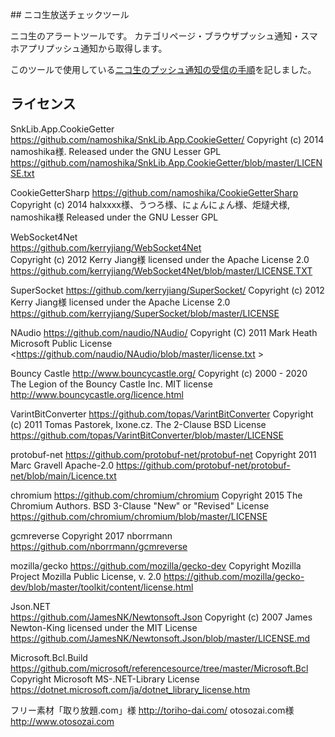 ﻿﻿## ニコ生放送チェックツール

ニコ生のアラートツールです。
カテゴリページ・ブラウザプッシュ通知・スマホアプリプッシュ通知から取得します。


このツールで使用している[ニコ生のプッシュ通知の受信の手順](push.md)を記しました。

## ライセンス
SnkLib.App.CookieGetter  
<https://github.com/namoshika/SnkLib.App.CookieGetter/>
Copyright (c) 2014 namoshika様.
Released under the GNU Lesser GPL
<https://github.com/namoshika/SnkLib.App.CookieGetter/blob/master/LICENSE.txt>

CookieGetterSharp
<https://github.com/namoshika/CookieGetterSharp>  
Copyright (c) 2014 halxxxx様、うつろ様、にょんにょん様、炬燵犬様, namoshika様
Released under the GNU Lesser GPL  

WebSocket4Net  
<https://github.com/kerryjiang/WebSocket4Net>  
Copyright (c) 2012 Kerry Jiang様
licensed under the Apache License 2.0
<https://github.com/kerryjiang/WebSocket4Net/blob/master/LICENSE.TXT>

SuperSocket
<https://github.com/kerryjiang/SuperSocket/>
Copyright (c) 2012 Kerry Jiang様
licensed under the Apache License 2.0
<https://github.com/kerryjiang/SuperSocket/blob/master/LICENSE>

NAudio 
<https://github.com/naudio/NAudio/>
Copyright (C) 2011 Mark Heath
Microsoft Public License
<https://github.com/naudio/NAudio/blob/master/license.txt  >

Bouncy Castle
<http://www.bouncycastle.org/>
Copyright (c) 2000 - 2020 The Legion of the Bouncy Castle Inc.
MIT license
<http://www.bouncycastle.org/licence.html>

VarintBitConverter
<https://github.com/topas/VarintBitConverter>
Copyright (c) 2011 Tomas Pastorek, Ixone.cz.
The 2-Clause BSD License
<https://github.com/topas/VarintBitConverter/blob/master/LICENSE>

protobuf-net
<https://github.com/protobuf-net/protobuf-net>
Copyright 2011 Marc Gravell
Apache-2.0
<https://github.com/protobuf-net/protobuf-net/blob/main/Licence.txt>

chromium
<https://github.com/chromium/chromium>
Copyright 2015 The Chromium Authors.
BSD 3-Clause "New" or "Revised" License
<https://github.com/chromium/chromium/blob/master/LICENSE>

gcmreverse
Copyright 2017 nborrmann
<https://github.com/nborrmann/gcmreverse>

mozilla/gecko
<https://github.com/mozilla/gecko-dev>
Copyright Mozilla Project 
Mozilla Public License, v. 2.0
<https://github.com/mozilla/gecko-dev/blob/master/toolkit/content/license.html>

Json.NET  
<https://github.com/JamesNK/Newtonsoft.Json>
Copyright (c) 2007 James Newton-King
licensed under the MIT License
<https://github.com/JamesNK/Newtonsoft.Json/blob/master/LICENSE.md>

Microsoft.Bcl.Build
<https://github.com/microsoft/referencesource/tree/master/Microsoft.Bcl>
Copyright Microsoft
MS-.NET-Library License
<https://dotnet.microsoft.com/ja/dotnet_library_license.htm>

フリー素材「取り放題.com」様
http://toriho-dai.com/
otosozai.com様
http://www.otosozai.com

